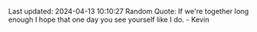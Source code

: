 Last updated: 2024-04-13 10:10:27
Random Quote: If we're together long enough I hope that one day you see yourself like I do. - Kevin